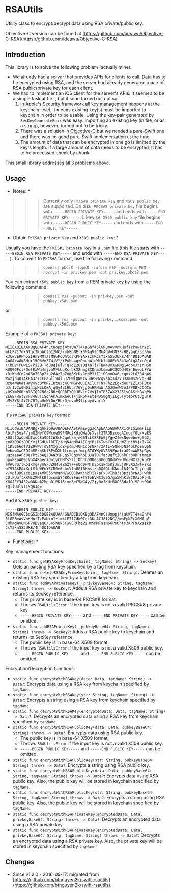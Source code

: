 RSAUtils
========

Utility class to encrypt/decrypt data using RSA private/public key.

Objective-C version can be found at [https://github.com/ideawu/Objective-C-RSA](https://github.com/ideawu/Objective-C-RSA)


Introduction
------------

This library is to solve the following problem (actually mine):

- We already had a server that provides APIs for clients to call. Data has to be encrypted using RSA, and the server had already generated a pair of RSA public/private key for each client.
- We had to implement an iOS client for the server's APIs. It seemed to be a simple task at first, but it soon turned out not so:
  1. In Apple's Security framework all key management happens at the keychain level. It means existing key(s) must be imported to keychain in order to be usable. Using the key-pair generated by `SecKeyGeneratePair` was easy. Importing an existing key (in file, or as a string), however, turned out to be tricky.
  2. There was a solution in [Objective-C](https://github.com/ideawu/Objective-C-RSA) but we needed a pure-Swift one and there was no good pure-Swift implementation at the time.
  3. The amount of data that can be encrypted in one go is limitted by the key's length. If a large amount of data needs to be encrypted, it has to be processed chunk by chunk.

This small library addresses all 3 problems above.


Usage
-----

* Notes: *

>>> Currently only `PKCS#8 private key` and `X509 public key` are supported.
>>> On disk, `PKCS#8 private key` file begins with `-----BEGIN PRIVATE KEY-----` and ends with `-----END PRIVATE KEY-----`.
>>> Likewise, `X509 public key` file begins with `-----BEGIN PUBLIC KEY-----` and ends with `-----END PUBLIC KEY-----`.

* Obtain `PKCS#8 private key` and `X509 public key`: *

Usually you have the `PKCS#1 private key` in a `.pem` file (this file starts with `-----BEGIN RSA PRIVATE KEY-----` and ends with `-----END RSA PRIVATE KEY-----`). To convert to `PKCS#8` format, use the following command:

>>> `openssl pkcs8 -topk8 -inform PEM -outform PEM -nocrypt -in privkey.pem -out privkey.pkcs8.pem`

You can extract `X509 public key` from a PEM private key by using the following command:

>>> `openssl rsa -pubout -in privkey.pem -out pubkey.x509.pem`

or

>>> `openssl rsa -pubout -in privkey.pkcs8.pem -out pubkey.x509.pem`

Example of a `PKCS#1 private key`:

```
-----BEGIN RSA PRIVATE KEY-----
MIICXQIBAAKBgQDAF4nCtUoppj4taUW7T4+aGhf45lGR8mAvVnKHufTzPaNinYzl
mkLF7I7dk0Tgc3KoACJ6I2NC//mhEpNErX0MAqVlCMbAgWvUNSFvHByaqC/5o5hu
k3CwvERFho2IHmSMMTasMG6PoOhto3KPF9AxszkRCsY3xnS5JURE/4h4DQIDAQAB
AoGAcwOk8Hgr15Q6VmZZ4jVY/iPxho4g+QnunWldWfb1u06ErV84JaGfqXJieDjd
XKbDV+P8wLS/kjZB+TduBgj6fVTqTdL26sBsAhTiYTBK4UoXwRMg14dbXJrsnH5n
KUU9GFslFQefRaWn4mjvaMFkUqRsrLkM2nmgBXDnmJLdmwECQQDd40S4EuwoLFYW
xDiWpdCn2nA6n7SBp2xa26Az7bZog6KcDxGgNPY1Z1+PGnnOw6Lcgmx2LOZS4g4S
WwzjnuQ1AkEA3Z+cFFaGll9di5J2BWlQNKzv5UeSMZqvspxsd2VDJXmWs2PvqEHd
BzU4WW8WsHWyoycOY0R710t8JcWCrMGPeQJBAIl6rTNYFhZ2EgkdHurIZlX6FBte
pJrIv2w0NDi4ipKLLQ+Ajq0y43IHUL/76Yjg0mHKNaWrADJOeeWJoJzP8BkCQQCo
zHSYmP6RcblSIQ97N6c7N6zQOR8EYQkJRVLn7VyjImTB5ZAX23J5lvOASrhBVqPk
2E6BFRwt8vRv4GuTISohAkAImxaeC1+jiRGN+EtsNDSmgNjILg5Tyteor6t3guTR
uMv2Y8tJiCh7UTguUnWiDo/RLrDjuvoE4lLpbyAvariY
-----END RSA PRIVATE KEY-----
```

It's `PKCS#8 private key` format:

```
-----BEGIN PRIVATE KEY-----
MIICdwIBADANBgkqhkiG9w0BAQEFAASCAmEwggJdAgEAAoGBAMAXicK1SimmPi1p
RbtPj5oaF/jmUZHyYC9Wcoe59PM9o2KdjOWaQsXsjt2TROBzcqgAInojY0L/+aES
k0StfQwCpWUIxsCBa9Q1IW8cHJqoL/mjmG6TcLC8REWGjYgeZIwxNqwwbo+g6G2j
co8X0DGzOREKxjfGdLklRET/iHgNAgMBAAECgYBzA6TweCvXlDpWZlniNVj+I/GG
jiD5Ce6daV1Z9vW7ToStXzgloZ+pcmJ4ON1cpsNX4/zAtL+SNkH5N24GCPp9VOpN
0vbqwGwCFOJhMErhShfBEyDXh1tcmuycfmcpRT0YWyUVB59FpafiaO9owWRSpGys
uQzaeaAFcOeYkt2bAQJBAN3jRLgS7CgsVhbEOJal0KfacDqftIGnbFrboDPttmiD
opwPEaA09jVnX48aec7DotyCbHYs5lLiDhJbDOOe5DUCQQDdn5wUVoaWX12LknYF
aVA0rO/lR5Ixmq+ynGx3ZUMleZazY++oQd0HNThZbxawdbKjJw5jRHvXS3wlxYKs
wY95AkEAiXqtM1gWFnYSCR0e6shmVfoUG16kmsi/bDQ0OLiKkostD4COrTLjcgdQ
v/vpiODSYco1pasAMk555YmgnM/wGQJBAKjMdJiY/pFxuVIhD3s3pzs3rNA5HwRh
CQlFUuftXKMiZMHlkBfbcnmW84BKuEFWo+TYToEVHC3y9G/ga5MhKiECQAibFp4L
X6OJEY34S2w0NKaA2MguDlPK16ivq3eC5NG4y/Zjy0mIKHtROC5SdaIOj9EusOO6
+gTiUulvIC9quJg=
-----END PRIVATE KEY-----
```

And it's `X509 public key`:

```
-----BEGIN PUBLIC KEY-----
MIGfMA0GCSqGSIb3DQEBAQUAA4GNADCBiQKBgQDAF4nCtUoppj4taUW7T4+aGhf4
5lGR8mAvVnKHufTzPaNinYzlmkLF7I7dk0Tgc3KoACJ6I2NC//mhEpNErX0MAqVl
CMbAgWvUNSFvHByaqC/5o5huk3CwvERFho2IHmSMMTasMG6PoOhto3KPF9AxszkR
CsY3xnS5JURE/4h4DQIDAQAB
-----END PUBLIC KEY-----
```

* Functions: *

Key management functions:

- `static func getRSAKeyFromKeychain(_ tagName: String) -> SecKey?`: Gets an existing RSA key specified by a tag from keychain.
- `static func deleteRSAKeyFromKeychain(_ tagName: String)`: Deletes an existing RSA key specified by a tag from keychain.
- `static func addRSAPrivateKey(_ privkeyBase64: String, tagName: String) throws -> SecKey?`: Adds a RSA private key to keychain and returns its SecKey reference.
  - The private key is in base-64 PKCS#8 format.
  - Throws `RSAUtilsError` if the input key is not a valid PKCS#8 private key.
  - `-----BEGIN PRIVATE KEY-----` and `-----END PRIVATE KEY-----` can be omitted.
- `static func addRSAPublicKey(_ pubkeyBase64: String, tagName: String) throws -> SecKey?`: Adds a RSA public key to keychain and returns its SecKey reference.
  - The public key is in base-64 X509 format.
  - Throws `RSAUtilsError` if the input key is not a valid X509 public key.
  - `-----BEGIN PUBLIC KEY-----` and `-----END PUBLIC KEY-----` can be omitted.

Encryption/Decryption functions:

- `static func encryptWithRSAKey(data: Data, tagName: String) -> Data?`: Encrypts data using a RSA key from keychain specified by `tagName`.
- `static func encryptWithRSAKey(str: String, tagName: String) -> Data?`: Encrypts a string using a RSA key from keychain specified by `tagName`.
- `static func decryptWithRSAKey(encryptedData: Data, tagName: String) -> Data?`: Decrypts an encrypted data using a RSA key from keychain specified by `tagName`.
- `static func encryptWithRSAPublicKey(data: Data, pubkeyBase64: String) throws -> Data?`: Encrypts data using RSA public key.
  - The public key is in base-64 X509 format.
  - Throws `RSAUtilsError` if the input key is not a valid X509 public key.
  - `-----BEGIN PUBLIC KEY-----` and `-----END PUBLIC KEY-----` can be omitted.
- `static func encryptWithRSAPublicKey(str: String, pubkeyBase64: String) throws -> Data?`: Encrypts a string using RSA public key.
- `static func encryptWithRSAPublicKey(data: Data, pubkeyBase64: String, tagName: String) throws -> Data?`: Encrypts data using RSA public key. Also, the public key will be stored in keychain specified by `tagName`.
- `static func encryptWithRSAPublicKey(str: String, pubkeyBase64: String, tagName: String) throws -> Data?`: Encrypts a string using RSA public key. Also, the public key will be stored in keychain specified by `tagName`.
- `static func decryptWithRSAPrivateKey(encryptedData: Data, privkeyBase64: String) throws -> Data?`: Decrypts an encrypted data using a RSA private key.
- `static func decryptWithRSAPrivateKey(encryptedData: Data, privkeyBase64: String, tagName: String) throws -> Data?`: Decrypts an encrypted data using a RSA private key. Also, the private key will be stored in keychain specified by `tagName`.


Changes
-------

- Since v1.2.0 - 2016-09-17: migrated from [https://github.com/btnguyen2k/swift-rsautils](https://github.com/btnguyen2k/swift-rsautils).
